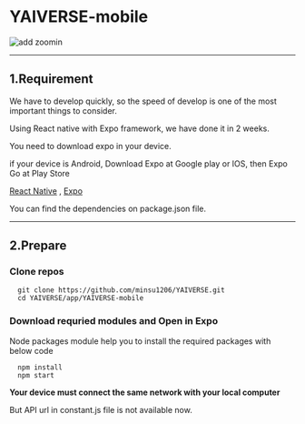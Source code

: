 # YAIVERSE-mobile

![add zoomin](https://user-images.githubusercontent.com/92682815/208839743-dd414955-bcd4-40ec-b62e-58353afb0a06.PNG)

---
## 1.Requirement

We have to develop quickly, so the speed of develop is one of the most important things to consider.  

Using React native with Expo framework, we have done it in 2 weeks.  

You need to download expo in your device.   

if your device is Android, Download Expo at Google play or IOS, then Expo Go at Play Store  

[React Native](https://reactnative.dev/) , [Expo](https://expo.dev/)  



You can find the dependencies on package.json file.

---

## 2.Prepare

### Clone repos ###

```
  git clone https://github.com/minsu1206/YAIVERSE.git
  cd YAIVERSE/app/YAIVERSE-mobile
```

### Download requried modules and Open in Expo

Node packages module help you to install the required packages with below code

```
  npm install
  npm start
```

**Your device must connect the same network with your local computer**   

But API url in constant.js file is not available now. 
